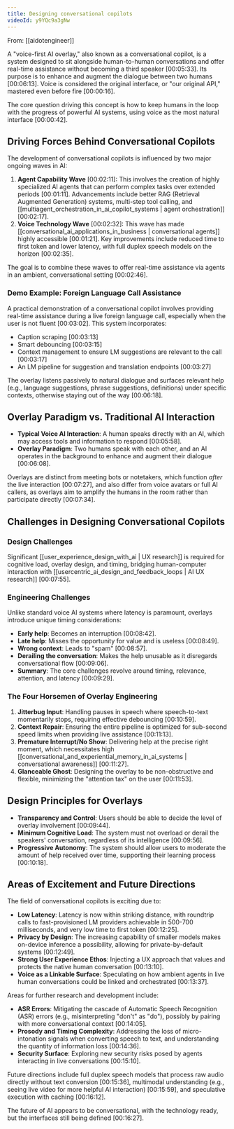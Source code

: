 ```yaml
---
title: Designing conversational copilots
videoId: y9YQc9a3gNw
---
```


From: [[aidotengineer]] <br/> 

A "voice-first AI overlay," also known as a conversational copilot, is a system designed to sit alongside human-to-human conversations and offer real-time assistance without becoming a third speaker <a class="yt-timestamp" data-t="00:05:33">[00:05:33]</a>. Its purpose is to enhance and augment the dialogue between two humans <a class="yt-timestamp" data-t="00:06:13">[00:06:13]</a>. Voice is considered the original interface, or "our original API," mastered even before fire <a class="yt-timestamp" data-t="00:00:16">[00:00:16]</a>.

The core question driving this concept is how to keep humans in the loop with the progress of powerful AI systems, using voice as the most natural interface <a class="yt-timestamp" data-t="00:00:42">[00:00:42]</a>.

## Driving Forces Behind Conversational Copilots

The development of conversational copilots is influenced by two major ongoing waves in AI:

1.  **Agent Capability Wave** <a class="yt-timestamp" data-t="00:02:11">[00:02:11]</a>: This involves the creation of highly specialized AI agents that can perform complex tasks over extended periods <a class="yt-timestamp" data-t="00:01:11">[00:01:11]</a>. Advancements include better RAG (Retrieval Augmented Generation) systems, multi-step tool calling, and [[multiagent_orchestration_in_ai_copilot_systems | agent orchestration]] <a class="yt-timestamp" data-t="00:02:17">[00:02:17]</a>.
2.  **Voice Technology Wave** <a class="yt-timestamp" data-t="00:02:32">[00:02:32]</a>: This wave has made [[conversational_ai_applications_in_business | conversational agents]] highly accessible <a class="yt-timestamp" data-t="00:01:21">[00:01:21]</a>. Key improvements include reduced time to first token and lower latency, with full duplex speech models on the horizon <a class="yt-timestamp" data-t="00:02:35">[00:02:35]</a>.

The goal is to combine these waves to offer real-time assistance via agents in an ambient, conversational setting <a class="yt-timestamp" data-t="00:02:46">[00:02:46]</a>.

### Demo Example: Foreign Language Call Assistance

A practical demonstration of a conversational copilot involves providing real-time assistance during a live foreign language call, especially when the user is not fluent <a class="yt-timestamp" data-t="00:03:02">[00:03:02]</a>. This system incorporates:
*   Caption scraping <a class="yt-timestamp" data-t="00:03:13">[00:03:13]</a>
*   Smart debouncing <a class="yt-timestamp" data-t="00:03:15">[00:03:15]</a>
*   Context management to ensure LM suggestions are relevant to the call <a class="yt-timestamp" data-t="00:03:17">[00:03:17]</a>
*   An LM pipeline for suggestion and translation endpoints <a class="yt-timestamp" data-t="00:03:27">[00:03:27]</a>

The overlay listens passively to natural dialogue and surfaces relevant help (e.g., language suggestions, phrase suggestions, definitions) under specific contexts, otherwise staying out of the way <a class="yt-timestamp" data-t="00:06:18">[00:06:18]</a>.

## Overlay Paradigm vs. Traditional AI Interaction

*   **Typical Voice AI Interaction**: A human speaks directly with an AI, which may access tools and information to respond <a class="yt-timestamp" data-t="00:05:58">[00:05:58]</a>.
*   **Overlay Paradigm**: Two humans speak with each other, and an AI operates in the background to enhance and augment their dialogue <a class="yt-timestamp" data-t="00:06:08">[00:06:08]</a>.

Overlays are distinct from meeting bots or notetakers, which function *after* the live interaction <a class="yt-timestamp" data-t="00:07:27">[00:07:27]</a>, and also differ from voice avatars or full AI callers, as overlays aim to amplify the humans in the room rather than participate directly <a class="yt-timestamp" data-t="00:07:34">[00:07:34]</a>.

## Challenges in Designing Conversational Copilots

### Design Challenges

Significant [[user_experience_design_with_ai | UX research]] is required for cognitive load, overlay design, and timing, bridging human-computer interaction with [[usercentric_ai_design_and_feedback_loops | AI UX research]] <a class="yt-timestamp" data-t="00:07:55">[00:07:55]</a>.

### Engineering Challenges

Unlike standard voice AI systems where latency is paramount, overlays introduce unique timing considerations:
*   **Early help**: Becomes an interruption <a class="yt-timestamp" data-t="00:08:42">[00:08:42]</a>.
*   **Late help**: Misses the opportunity for value and is useless <a class="yt-timestamp" data-t="00:08:49">[00:08:49]</a>.
*   **Wrong context**: Leads to "spam" <a class="yt-timestamp" data-t="00:08:57">[00:08:57]</a>.
*   **Derailing the conversation**: Makes the help unusable as it disregards conversational flow <a class="yt-timestamp" data-t="00:09:06">[00:09:06]</a>.
*   **Summary**: The core challenges revolve around timing, relevance, attention, and latency <a class="yt-timestamp" data-t="00:09:29">[00:09:29]</a>.

### The Four Horsemen of Overlay Engineering

1.  **Jitterbug Input**: Handling pauses in speech where speech-to-text momentarily stops, requiring effective debouncing <a class="yt-timestamp" data-t="00:10:59">[00:10:59]</a>.
2.  **Context Repair**: Ensuring the entire pipeline is optimized for sub-second speed limits when providing live assistance <a class="yt-timestamp" data-t="00:11:13">[00:11:13]</a>.
3.  **Premature Interrupt/No Show**: Delivering help at the precise right moment, which necessitates high [[conversational_and_experiential_memory_in_ai_systems | conversational awareness]] <a class="yt-timestamp" data-t="00:11:27">[00:11:27]</a>.
4.  **Glanceable Ghost**: Designing the overlay to be non-obstructive and flexible, minimizing the "attention tax" on the user <a class="yt-timestamp" data-t="00:11:53">[00:11:53]</a>.

## Design Principles for Overlays

*   **Transparency and Control**: Users should be able to decide the level of overlay involvement <a class="yt-timestamp" data-t="00:09:44">[00:09:44]</a>.
*   **Minimum Cognitive Load**: The system must not overload or derail the speakers' conversation, regardless of its intelligence <a class="yt-timestamp" data-t="00:09:56">[00:09:56]</a>.
*   **Progressive Autonomy**: The system should allow users to moderate the amount of help received over time, supporting their learning process <a class="yt-timestamp" data-t="00:10:18">[00:10:18]</a>.

## Areas of Excitement and Future Directions

The field of conversational copilots is exciting due to:
*   **Low Latency**: Latency is now within striking distance, with roundtrip calls to fast-provisioned LM providers achievable in 500-700 milliseconds, and very low time to first token <a class="yt-timestamp" data-t="00:12:25">[00:12:25]</a>.
*   **Privacy by Design**: The increasing capability of smaller models makes on-device inference a possibility, allowing for private-by-default systems <a class="yt-timestamp" data-t="00:12:49">[00:12:49]</a>.
*   **Strong User Experience Ethos**: Injecting a UX approach that values and protects the native human conversation <a class="yt-timestamp" data-t="00:13:10">[00:13:10]</a>.
*   **Voice as a Linkable Surface**: Speculating on how ambient agents in live human conversations could be linked and orchestrated <a class="yt-timestamp" data-t="00:13:37">[00:13:37]</a>.

Areas for further research and development include:
*   **ASR Errors**: Mitigating the cascade of Automatic Speech Recognition (ASR) errors (e.g., misinterpreting "don't" as "do"), possibly by pairing with more conversational context <a class="yt-timestamp" data-t="00:14:05">[00:14:05]</a>.
*   **Prosody and Timing Complexity**: Addressing the loss of micro-intonation signals when converting speech to text, and understanding the quantity of information loss <a class="yt-timestamp" data-t="00:14:36">[00:14:36]</a>.
*   **Security Surface**: Exploring new security risks posed by agents interacting in live conversations <a class="yt-timestamp" data-t="00:15:10">[00:15:10]</a>.

Future directions include full duplex speech models that process raw audio directly without text conversion <a class="yt-timestamp" data-t="00:15:36">[00:15:36]</a>, multimodal understanding (e.g., seeing live video for more helpful AI interaction) <a class="yt-timestamp" data-t="00:15:59">[00:15:59]</a>, and speculative execution with caching <a class="yt-timestamp" data-t="00:16:12">[00:16:12]</a>.

The future of AI appears to be conversational, with the technology ready, but the interfaces still being defined <a class="yt-timestamp" data-t="00:16:27">[00:16:27]</a>.